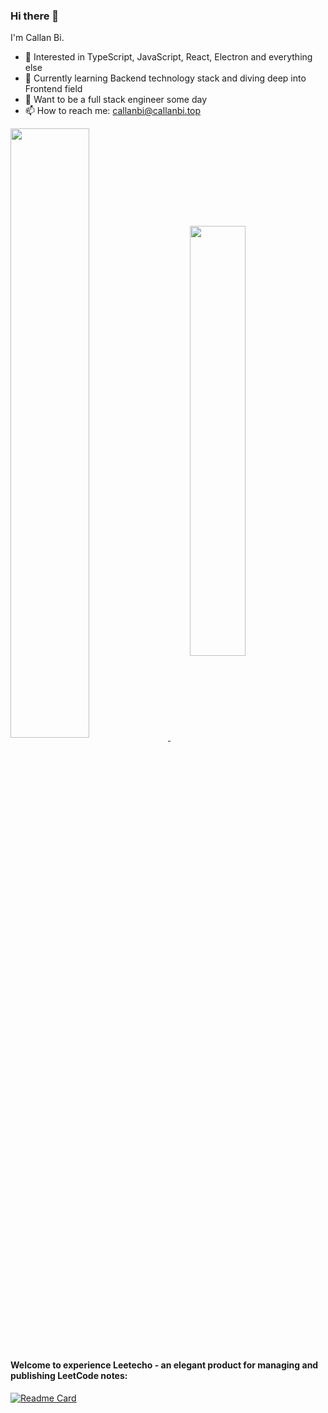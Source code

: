 ### Hi there 👋

<!--
**CallanBi/CallanBi** is a ✨ _special_ ✨ repository because its `README.md` (this file) appears on your GitHub profile. -->

I'm Callan Bi.

- 🔭 Interested in TypeScript, JavaScript, React, Electron and everything else
- 🌱 Currently learning Backend technology stack and diving deep into Frontend field
- 🤔 Want to be a full stack engineer some day
- 📫 How to reach me: callanbi@callanbi.top
<!-- 
![CallanBi's GitHub stats](https://github-readme-stats.vercel.app/api?username=callanbi&show_icons=true)


[![Top Langs](https://github-readme-stats.vercel.app/api/top-langs/?username=callanbi&layout=compact)](https://github.com/callanbi/callanbi) -->

<div align="left">
  <a href="https://github-readme-stats.vercel.app/api?username=callanbi&show_icons=true">
    <img align="center" src="https://github-readme-stats.vercel.app/api?username=callanbi&show_icons=true"  width="50%"/>
  </a>
  &nbsp;&nbsp;&nbsp;&nbsp;&nbsp;&nbsp;&nbsp;
  <a href="https://github.com/callanbi/callanbi">
    <img align="center" src="https://github-readme-stats.vercel.app/api/top-langs/?username=callanbi&layout=compact" width="42%" />
  </a>
</div>

#### Welcome to experience Leetecho - an elegant product for managing and publishing LeetCode notes:

[![Readme Card](https://github-readme-stats.vercel.app/api/pin/?username=callanbi&repo=leetecho)](https://github.com/callanbi/leetecho)
